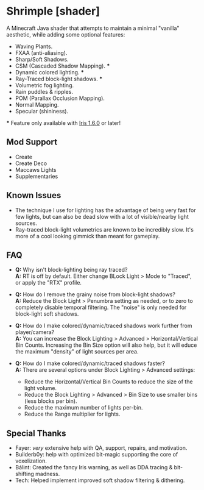 # Shrimple [shader]

A Minecraft Java shader that attempts to maintain a minimal "vanilla" aesthetic, while adding some optional features:
 - Waving Plants.
 - FXAA (anti-aliasing).
 - Sharp/Soft Shadows.
 - CSM (Cascaded Shadow Mapping). **\***
 - Dynamic colored lighting. **\***
 - Ray-Traced block-light shadows. **\***
 - Volumetric fog lighting.
 - Rain puddles & ripples.
 - POM (Parallax Occlusion Mapping).
 - Normal Mapping.
 - Specular (shininess).

**\*** Feature only available with [Iris 1.6.0](https://modrinth.com/mod/iris/versions) or later!


## Mod Support
 - Create
 - Create Deco
 - Maccaws Lights
 - Supplementaries


## Known Issues
- The technique I use for lighting has the advantage of being very fast for few lights, but can also be dead slow with a lot of visible/nearby light sources.
- Ray-traced block-light volumetrics are known to be incredibly slow. It's more of a cool looking gimmick than meant for gameplay.


## FAQ
- **Q:** Why isn't block-lighting being ray traced?  
**A:** RT is off by default. Either change BLock Light > Mode to "Traced", or apply the "RTX" profile.

- **Q:** How do I remove the grainy noise from block-light shadows?  
**A:** Reduce the Block Light > Penumbra setting as needed, or to zero to completely disable temporal filtering. The "noise" is only needed for block-light soft shadows.

- **Q:** How do I make colored/dynamic/traced shadows work further from player/camera?  
**A:** You can increase the Block Lighting > Advanced > Horizontal/Vertical Bin Counts. Increasing the Bin Size option will also help, but it will educe the maximum "density" of light sources per area.

- **Q:** How do I make colored/dynamic/traced shadows faster?  
**A:** There are several options under Block Lighting > Advanced settings:
  - Reduce the Horizontal/Vertical Bin Counts to reduce the size of the light volume.
  - Reduce the Block Lighting > Advanced > Bin Size to use smaller bins (less blocks per bin).
  - Reduce the maximum number of lights per-bin.
  - Reduce the Range multiplier for lights.


## Special Thanks
- Fayer: _very_ extensive help with QA, support, repairs, and motivation.
- Builderb0y: help with optimized bit-magic supporting the core of voxelization.
- Bálint: Created the fancy Iris warning, as well as DDA tracing & bit-shifting madness.
- Tech: Helped implement improved soft shadow filtering & dithering.
